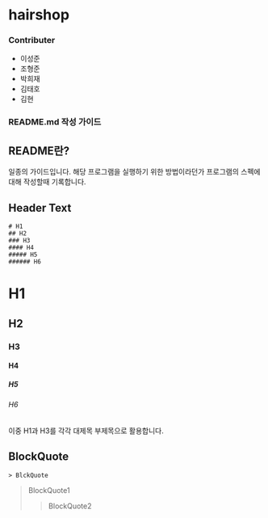 # hairshop

### Contributer
- 이성준
- 조형준
- 박희재
- 김태호
- 김현


### README.md 작성 가이드
## README란?
일종의 가이드입니다. 해당 프로그램을 실행하기 위한 방법이라던가 프로그램의 스펙에 대해 작성할때 기록합니다.

## Header Text
```
# H1
## H2
### H3
#### H4
##### H5
###### H6
```
# H1
## H2
### H3
#### H4
##### H5
###### H6
이중 H1과 H3를 각각 대제목 부제목으로 활용합니다.

## BlockQuote
```
> BlckQuote
```
> BlockQuote1
>> BlockQuote2
